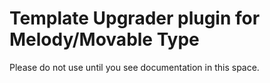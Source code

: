 # Template Upgrader plugin for Melody/Movable Type #

Please do not use until you see documentation in this space.
